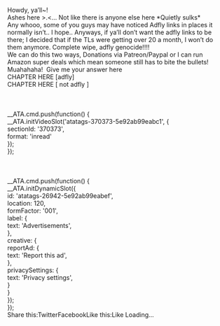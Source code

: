 <br/>
Howdy, ya’ll~!<br/>
Ashes here >.<… Not like there is anyone else here *Quietly sulks*<br/>
Any whooo, some of you guys may have noticed Adfly links in places it normally isn’t.. I hope.. Anyways, if ya’ll don’t want the adfly links to be there; I decided that if the TLs were getting over 20 a month, I won’t do them anymore. Complete wipe, adfly genocide!!!!<br/>
We can do this two ways, Donations via Patreon/Paypal or I can run Amazon super deals which mean someone still has to bite the bullets! Muahahaha!  Give me your answer here <br/>
CHAPTER HERE [adfly]<br/>
CHAPTER HERE [ not adfly ]<br/>
 <br/>
<br/>
<br/>
            __ATA.cmd.push(function() {<br/>
                __ATA.initVideoSlot('atatags-370373-5e92ab99eabc1', {<br/>
                    sectionId: '370373',<br/>
                    format: 'inread'<br/>
                });<br/>
            });<br/>
        <br/>
 <br/>
<br/>
				__ATA.cmd.push(function() {<br/>
					__ATA.initDynamicSlot({<br/>
						id: 'atatags-26942-5e92ab99eabef',<br/>
						location: 120,<br/>
						formFactor: '001',<br/>
						label: {<br/>
							text: 'Advertisements',<br/>
						},<br/>
						creative: {<br/>
							reportAd: {<br/>
								text: 'Report this ad',<br/>
							},<br/>
							privacySettings: {<br/>
								text: 'Privacy settings',<br/>
							}<br/>
						}<br/>
					});<br/>
				});<br/>
			Share this:TwitterFacebookLike this:Like Loading... 